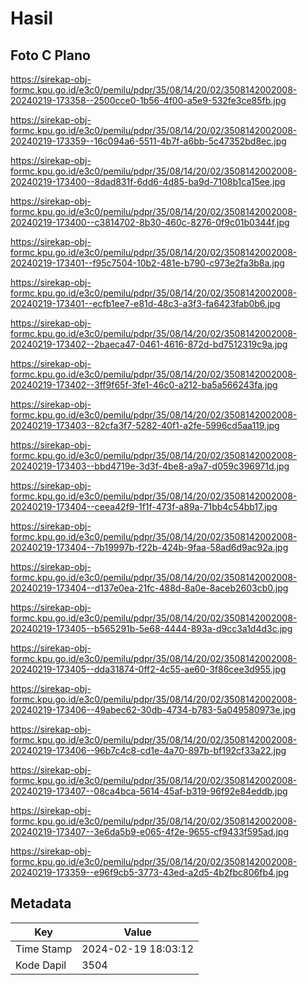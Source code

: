 # Hasil

## Foto C Plano

https://sirekap-obj-formc.kpu.go.id/e3c0/pemilu/pdpr/35/08/14/20/02/3508142002008-20240219-173358--2500cce0-1b56-4f00-a5e9-532fe3ce85fb.jpg

https://sirekap-obj-formc.kpu.go.id/e3c0/pemilu/pdpr/35/08/14/20/02/3508142002008-20240219-173359--16c094a6-5511-4b7f-a6bb-5c47352bd8ec.jpg

https://sirekap-obj-formc.kpu.go.id/e3c0/pemilu/pdpr/35/08/14/20/02/3508142002008-20240219-173400--8dad831f-6dd6-4d85-ba9d-7108b1ca15ee.jpg

https://sirekap-obj-formc.kpu.go.id/e3c0/pemilu/pdpr/35/08/14/20/02/3508142002008-20240219-173400--c3814702-8b30-460c-8276-0f9c01b0344f.jpg

https://sirekap-obj-formc.kpu.go.id/e3c0/pemilu/pdpr/35/08/14/20/02/3508142002008-20240219-173401--f95c7504-10b2-481e-b790-c973e2fa3b8a.jpg

https://sirekap-obj-formc.kpu.go.id/e3c0/pemilu/pdpr/35/08/14/20/02/3508142002008-20240219-173401--ecfb1ee7-e81d-48c3-a3f3-fa6423fab0b6.jpg

https://sirekap-obj-formc.kpu.go.id/e3c0/pemilu/pdpr/35/08/14/20/02/3508142002008-20240219-173402--2baeca47-0461-4616-872d-bd7512319c9a.jpg

https://sirekap-obj-formc.kpu.go.id/e3c0/pemilu/pdpr/35/08/14/20/02/3508142002008-20240219-173402--3ff9f65f-3fe1-46c0-a212-ba5a566243fa.jpg

https://sirekap-obj-formc.kpu.go.id/e3c0/pemilu/pdpr/35/08/14/20/02/3508142002008-20240219-173403--82cfa3f7-5282-40f1-a2fe-5996cd5aa119.jpg

https://sirekap-obj-formc.kpu.go.id/e3c0/pemilu/pdpr/35/08/14/20/02/3508142002008-20240219-173403--bbd4719e-3d3f-4be8-a9a7-d059c396971d.jpg

https://sirekap-obj-formc.kpu.go.id/e3c0/pemilu/pdpr/35/08/14/20/02/3508142002008-20240219-173404--ceea42f9-1f1f-473f-a89a-71bb4c54bb17.jpg

https://sirekap-obj-formc.kpu.go.id/e3c0/pemilu/pdpr/35/08/14/20/02/3508142002008-20240219-173404--7b19997b-f22b-424b-9faa-58ad6d9ac92a.jpg

https://sirekap-obj-formc.kpu.go.id/e3c0/pemilu/pdpr/35/08/14/20/02/3508142002008-20240219-173404--d137e0ea-21fc-488d-8a0e-8aceb2603cb0.jpg

https://sirekap-obj-formc.kpu.go.id/e3c0/pemilu/pdpr/35/08/14/20/02/3508142002008-20240219-173405--b565291b-5e68-4444-893a-d9cc3a1d4d3c.jpg

https://sirekap-obj-formc.kpu.go.id/e3c0/pemilu/pdpr/35/08/14/20/02/3508142002008-20240219-173405--dda31874-0ff2-4c55-ae60-3f86cee3d955.jpg

https://sirekap-obj-formc.kpu.go.id/e3c0/pemilu/pdpr/35/08/14/20/02/3508142002008-20240219-173406--49abec62-30db-4734-b783-5a049580973e.jpg

https://sirekap-obj-formc.kpu.go.id/e3c0/pemilu/pdpr/35/08/14/20/02/3508142002008-20240219-173406--96b7c4c8-cd1e-4a70-897b-bf192cf33a22.jpg

https://sirekap-obj-formc.kpu.go.id/e3c0/pemilu/pdpr/35/08/14/20/02/3508142002008-20240219-173407--08ca4bca-5614-45af-b319-96f92e84eddb.jpg

https://sirekap-obj-formc.kpu.go.id/e3c0/pemilu/pdpr/35/08/14/20/02/3508142002008-20240219-173407--3e6da5b9-e065-4f2e-9655-cf9433f595ad.jpg

https://sirekap-obj-formc.kpu.go.id/e3c0/pemilu/pdpr/35/08/14/20/02/3508142002008-20240219-173359--e96f9cb5-3773-43ed-a2d5-4b2fbc806fb4.jpg


## Metadata

| Key        | Value               |
| ---------- | ------------------- |
| Time Stamp | 2024-02-19 18:03:12 |
| Kode Dapil | 3504                |



